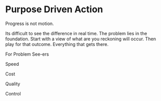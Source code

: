 # Purpose Driven Action

Progress is not motion. 

Its difficult to see the difference in real time. The problem lies in the foundation. Start with a view of what are you reckoning will occur. Then play for that outcome. Everything that gets there. 



For Problem See-ers

Speed

Cost

Quality 

Control

